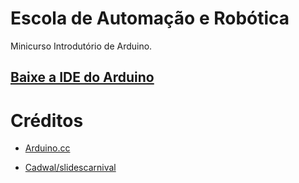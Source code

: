# Escola de Automação e Robótica

Minicurso Introdutório de Arduino.

## [Baixe a IDE do Arduino](https://www.arduino.cc/en/Main/Software)

# Créditos

- [Arduino.cc](https://www.arduino.cc/)

- [Cadwal/slidescarnival](http://www.slidescarnival.com/cadwal-free-presentation-template/367)